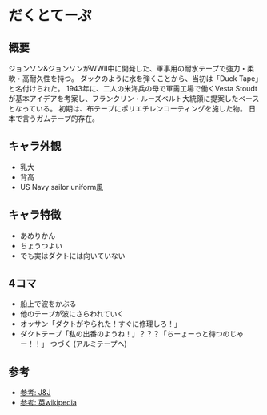 # だくとてーぷ

## 概要

ジョンソン&ジョンソンがWWII中に開発した、軍事用の耐水テープで強力・柔軟・高耐久性を持つ。
ダックのように水を弾くことから、当初は「Duck Tape」と名付けられた。
1943年に、二人の米海兵の母で軍需工場で働くVesta Stoudtが基本アイデアを考案し、フランクリン・ルーズベルト大統領に提案したベースとなっている。
初期は、布テープにポリエチレンコーティングを施した物。
日本で言うガムテープ的存在。

## キャラ外観

- 乳大
- 背高
- US Navy sailor uniform風

## キャラ特徴

- あめりかん
- ちょうつよい
- でも実はダクトには向いていない

## 4コマ

- 船上で波をかぶる
- 他のテープが波にさらわれていく
- オッサン「ダクトがやられた！すぐに修理しろ！」
- ダクトテープ「私の出番のようね！」？？？「ちーょーっと待つのじゃー！！」
つづく (アルミテープへ)

## 参考

- [参考: J&J](https://ourstory.jnj.com/duct-tape)
- [参考: 英wikipedia](https://en.wikipedia.org/wiki/Duct_tape#History_and_etymology)
